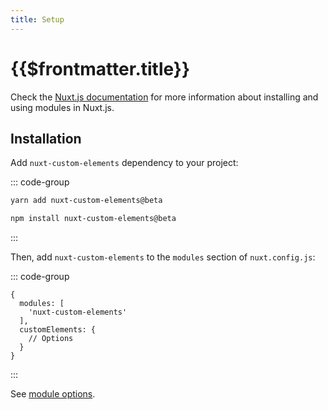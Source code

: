 ```yaml
---
title: Setup
---
```


# {{$frontmatter.title}}

Check the [Nuxt.js documentation](https://nuxtjs.org/guides/configuration-glossary/configuration-modules) for more information about installing and using modules in Nuxt.js.

## Installation

Add `nuxt-custom-elements` dependency to your project:

::: code-group

  ```bash [Yarn]
  yarn add nuxt-custom-elements@beta
  ```

  ```bash [NPM]
  npm install nuxt-custom-elements@beta
  ```

:::

Then, add `nuxt-custom-elements` to the `modules` section of `nuxt.config.js`:

::: code-group

```js[nuxt.config.js]
{
  modules: [
    'nuxt-custom-elements'
  ],
  customElements: {
    // Options
  }
}
```

:::

See [module options](/options).
